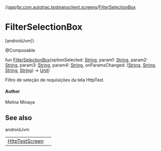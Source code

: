 //[app](../../index.md)/[br.com.autotrac.testnanoclient.screens](index.md)/[FilterSelectionBox](-filter-selection-box.md)

# FilterSelectionBox

[androidJvm]\

@Composable

fun [FilterSelectionBox](-filter-selection-box.md)(optionSelected: [String](https://kotlinlang.org/api/latest/jvm/stdlib/kotlin/-string/index.html), param1: [String](https://kotlinlang.org/api/latest/jvm/stdlib/kotlin/-string/index.html), param2: [String](https://kotlinlang.org/api/latest/jvm/stdlib/kotlin/-string/index.html), param3: [String](https://kotlinlang.org/api/latest/jvm/stdlib/kotlin/-string/index.html), param4: [String](https://kotlinlang.org/api/latest/jvm/stdlib/kotlin/-string/index.html), onParamsChanged: ([String](https://kotlinlang.org/api/latest/jvm/stdlib/kotlin/-string/index.html), [String](https://kotlinlang.org/api/latest/jvm/stdlib/kotlin/-string/index.html), [String](https://kotlinlang.org/api/latest/jvm/stdlib/kotlin/-string/index.html), [String](https://kotlinlang.org/api/latest/jvm/stdlib/kotlin/-string/index.html)) -&gt; [Unit](https://kotlinlang.org/api/latest/jvm/stdlib/kotlin/-unit/index.html))

Filtro de seleção de requisições da tela HttpTest.

#### Author

Melina Minaya

## See also

androidJvm

| | |
|---|---|
| [HttpTestScreen](-http-test-screen.md) |  |
